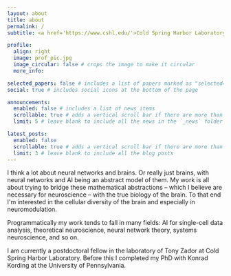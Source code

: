 ```yaml
---
layout: about
title: about
permalink: /
subtitle: <a href='https://www.cshl.edu/'>Cold Spring Harbor Laboratory</a>. 

profile:
  align: right
  image: prof_pic.jpg
  image_circular: false # crops the image to make it circular
  more_info: 

selected_papers: false # includes a list of papers marked as "selected={true}"
social: true # includes social icons at the bottom of the page

announcements:
  enabled: false # includes a list of news items
  scrollable: true # adds a vertical scroll bar if there are more than 3 news items
  limit: 5 # leave blank to include all the news in the `_news` folder

latest_posts:
  enabled: false
  scrollable: true # adds a vertical scroll bar if there are more than 3 new posts items
  limit: 3 # leave blank to include all the blog posts
---
```


I think a lot about neural networks and brains. Or really just brains, with neural networks and AI being an abstract model of them. My work is all about trying to bridge these mathematical abstractions – which I believe are necessary for neuroscience – with the true biology of the brain. To that end I'm interested in the cellular diversity of the brain and especially in neuromodulation. 

Programmatically my work tends to fall in many fields: AI for single-cell data analysis, theoretical neuroscience, neural network theory, systems neuroscience, and so on.

I am currently a postdoctoral fellow in the laboratory of Tony Zador at Cold Spring Harbor Laboratory. Before this I completed my PhD with Konrad Kording at the University of Pennsylvania.  